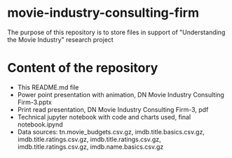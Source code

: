 # movie-industry-consulting-firm

The purpose of this repository is to store files in support of "Understanding the Movie Industry" research project

# Content of the repository 
- This README.md file
- Power point presentation with animation, DN Movie Industry Consulting Firm-3.pptx
- Print read presentation, DN Movie Industry Consulting Firm-3, pdf
- Technical jupyter notebook with code and charts used, final notebook.ipynd
- Data sources: tn.movie_budgets.csv.gz, imdb.title.basics.csv.gz, imdb.title.ratings.csv.gz, imdb.title.ratings.csv.gz, imdb.title.ratings.csv.gz, imdb.name.basics.csv.gz
